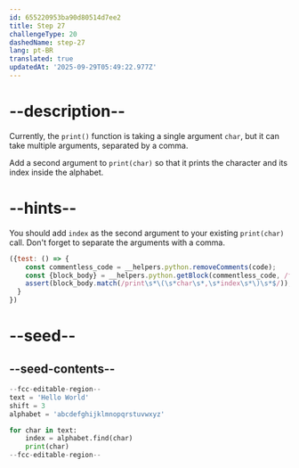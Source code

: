 ```yaml
---
id: 655220953ba90d80514d7ee2
title: Step 27
challengeType: 20
dashedName: step-27
lang: pt-BR
translated: true
updatedAt: '2025-09-29T05:49:22.977Z'
---
```


# --description--

Currently, the `print()` function is taking a single argument `char`, but it can take multiple arguments, separated by a comma.

Add a second argument to `print(char)` so that it prints the character and its index inside the alphabet.

# --hints--

You should add `index` as the second argument to your existing `print(char)` call. Don't forget to separate the arguments with a comma.

```js
({test: () => {
    const commentless_code = __helpers.python.removeComments(code);
    const {block_body} = __helpers.python.getBlock(commentless_code, /for\s+char\s+in\s+text\s*/);
    assert(block_body.match(/print\s*\(\s*char\s*,\s*index\s*\)\s*$/));
  }
})
```

# --seed--

## --seed-contents--

```py
--fcc-editable-region--
text = 'Hello World'
shift = 3
alphabet = 'abcdefghijklmnopqrstuvwxyz'

for char in text:
    index = alphabet.find(char)
    print(char)
--fcc-editable-region--
```
